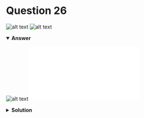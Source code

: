 # Question 26
![alt text](../ques-ref-26-33.png)
![alt text](q26.png)

<details open>
<summary><b>Answer</b></summary>

![alt text](a26.svg)
![alt text](a26.py)
</details>

<details>
<summary><b>Solution</b></summary>

![alt text](s26.png)
</details>
